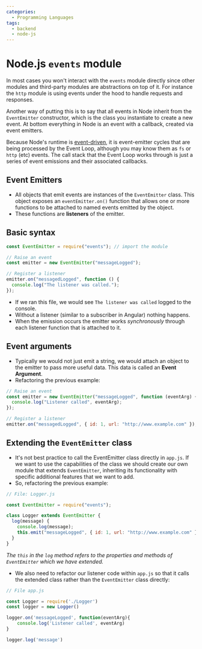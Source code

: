```yaml
---
categories:
  - Programming Languages
tags:
  - backend
  - node-js
---
```


# Node.js `events` module

In most cases you won't interact with the `events` module directly since other modules and third-party modules are abstractions on top of it. For instance the `http` module is using events under the hood to handle requests and responses.

Another way of putting this is to say that all events in Node inherit from the `EventEmitter` constructor, which is the class you instantiate to create a new event. At bottom everything in Node is an event with a callback, created via event emitters.

Because Node's runtime is [event-driven](/Programming_Languages/NodeJS/Architecture/Event_loop.md), it is event-emitter cycles that are being processed by the Event Loop, although you may know them as `fs` or `http` (etc) events. The call stack that the Event Loop works through is just a series of event emissions and their associated callbacks.

## Event Emitters

- All objects that emit events are instances of the `EventEmitter` class. This object exposes an `eventEmitter.on()` function that allows one or more functions to be attached to named events emitted by the object.
- These functions are **listeners** of the emitter.

## Basic syntax

```js
const EventEmitter = require("events"); // import the module

// Raise an event
const emitter = new EventEmitter("messageLogged");

// Register a listener
emitter.on("messagedLogged", function () {
  console.log("The listener was called.");
});
```

- If we ran this file, we would see `The listener was called` logged to the console.
- Without a listener (similar to a subscriber in Angular) nothing happens.
- When the emission occurs the emitter works _synchronously_ through each listener function that is attached to it.

## Event arguments

- Typically we would not just emit a string, we would attach an object to the emitter to pass more useful data. This data is called an **Event Argument**.
- Refactoring the previous example:

```js
// Raise an event
const emitter = new EventEmitter("messageLogged", function (eventArg) {
  console.log("Listener called", eventArg);
});

// Register a listener
emitter.on("messagedLogged", { id: 1, url: "http://www.example.com" });
```

## Extending the `EventEmitter` class

- It's not best practice to call the EventEmitter class directly in `app.js`. If we want to use the capabilities of the class we should create our own module that extends `EventEmitter`, inheriting its functionality with specific additional features that we want to add.
- So, refactoring the previous example:

```js
// File: Logger.js

const EventEmitter = require("events");

class Logger extends EventEmitter {
  log(message) {
    console.log(message);
    this.emit("messageLogged", { id: 1, url: "http://www.example.com" });
  }
}
```

_The `this` in the `log` method refers to the properties and methods of `EventEmitter` which we have extended._

- We also need to refactor our listener code within `app.js` so that it calls the extended class rather than the `EventEmitter` class directly:

```js
// File app.js

const Logger = require('./Logger')
const logger = new Logger()

logger.on('messageLogged', function(eventArg){
	console.log('Listener called', eventArg)
}

logger.log('message')
```
